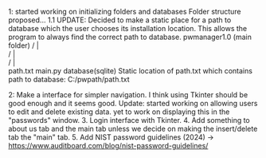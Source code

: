 1: started working on initializing folders and databases Folder structure proposed... 
1.1 UPDATE: Decided to make a static place for a path to database which the user chooses its installation location.
            This allows the program to always find the correct path to database.
                                        pwmanager1.0 (main folder)
                                        /           |             \
                                      /             |               \
                                    /               |                 \
                               path.txt          main.py            database(sqlite)
                              Static location of path.txt which contains path to database: C:/pwpath/path.txt
                              
2: Make a interface for simpler navigation. I think using Tkinter should be good enough and it seems good. Update: started working on allowing users to edit and delete existing data. yet to work on displaying this in the "passwords" window.
3. Login interface with Tkinter.
4. Add something to about us tab and the main tab unless we decide on making the insert/delete tab the "main" tab.
5. Add NIST password guidelines (2024) -> https://www.auditboard.com/blog/nist-password-guidelines/


